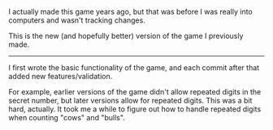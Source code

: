 I actually made this game years ago, but that was before I was really into computers and wasn't tracking changes.

This is the new (and hopefully better) version of the game I previously made.

<hr>

I first wrote the basic functionality of the game, and each commit after that added new features/validation.

For example, earlier versions of the game didn't allow repeated digits in the secret number, but later versions allow for repeated digits. This was a bit hard, actually. It took me a while to figure out how to handle repeated digits when counting "cows" and "bulls".

